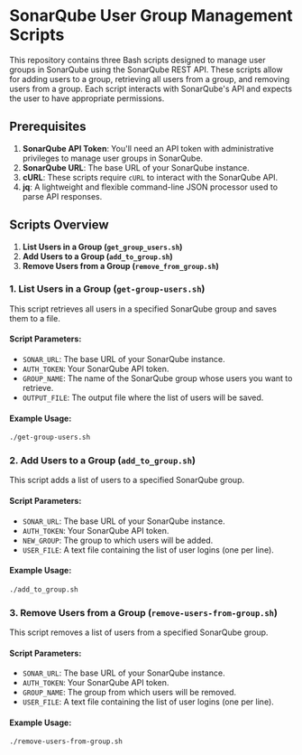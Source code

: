 # SonarQube User Group Management Scripts

This repository contains three Bash scripts designed to manage user groups in SonarQube using the SonarQube REST API. These scripts allow for adding users to a group, retrieving all users from a group, and removing users from a group. Each script interacts with SonarQube's API and expects the user to have appropriate permissions.

## Prerequisites

1. **SonarQube API Token**: You'll need an API token with administrative privileges to manage user groups in SonarQube.
2. **SonarQube URL**: The base URL of your SonarQube instance.
3. **cURL**: These scripts require `cURL` to interact with the SonarQube API.
4. **jq**: A lightweight and flexible command-line JSON processor used to parse API responses.

## Scripts Overview

1. **List Users in a Group (`get_group_users.sh`)**
2. **Add Users to a Group (`add_to_group.sh`)**
3. **Remove Users from a Group (`remove_from_group.sh`)**


### 1. List Users in a Group (`get-group-users.sh`)

This script retrieves all users in a specified SonarQube group and saves them to a file.

#### Script Parameters:
- `SONAR_URL`: The base URL of your SonarQube instance.
- `AUTH_TOKEN`: Your SonarQube API token.
- `GROUP_NAME`: The name of the SonarQube group whose users you want to retrieve.
- `OUTPUT_FILE`: The output file where the list of users will be saved.

#### Example Usage:
```bash
./get-group-users.sh
```

### 2. Add Users to a Group (`add_to_group.sh`)

This script adds a list of users to a specified SonarQube group.

#### Script Parameters:
- `SONAR_URL`: The base URL of your SonarQube instance.
- `AUTH_TOKEN`: Your SonarQube API token.
- `NEW_GROUP`: The group to which users will be added.
- `USER_FILE`: A text file containing the list of user logins (one per line).

#### Example Usage:
```bash
./add_to_group.sh 
```


### 3. Remove Users from a Group (`remove-users-from-group.sh`)

This script removes a list of users from a specified SonarQube group.

#### Script Parameters:
- `SONAR_URL`: The base URL of your SonarQube instance.
- `AUTH_TOKEN`: Your SonarQube API token.
- `GROUP_NAME`: The group from which users will be removed.
- `USER_FILE`: A text file containing the list of user logins (one per line).


#### Example Usage:
```bash
./remove-users-from-group.sh 
```